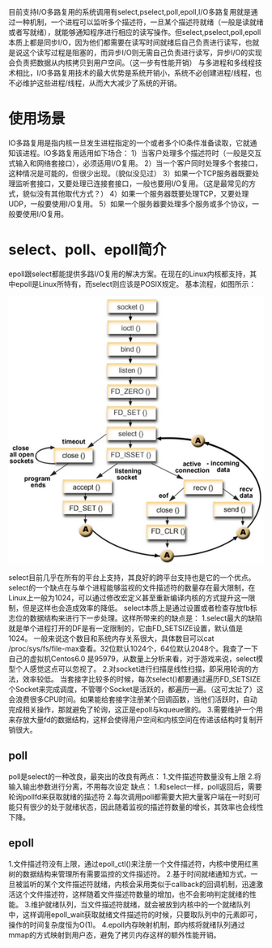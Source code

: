 目前支持I/O多路复用的系统调用有select,pselect,poll,epoll,I/O多路复用就是通过一种机制，一个进程可以监听多个描述符，一旦某个描述符就绪（一般是读就绪或者写就绪），就能够通知程序进行相应的读写操作。但select,pselect,poll,epoll本质上都是同步I/O，因为他们都需要在读写时间就绪后自己负责进行读写，也就是说这个读写过程是阻塞的，而异步I/O则无需自己负责进行读写，异步I/O的实现会负责把数据从内核拷贝到用户空间。（这一步有性能开销）
与多进程和多线程技术相比，I/O多路复用技术的最大优势是系统开销小，系统不必创建进程/线程，也不必维护这些进程/线程，从而大大减少了系统的开销。
# 使用场景
IO多路复用是指内核一旦发生进程指定的一个或者多个IO条件准备读取，它就通知该进程。IO多路复用适用如下场合：
1）当客户处理多个描述符时（一般是交互式输入和网络套接口），必须适用I/O复用。
2）当一个客户同时处理多个套接口，这种情况是可能的，但很少出现。（貌似没见过）
3）如果一个TCP服务器既要处理监听套接口，又要处理已连接套接口，一般也要用I/O复用。（这是最常见的方式，貌似没有其他取代方式？）
4）如果一个服务器既要处理TCP，又要处理UDP，一般要使用I/O复用。
5）如果一个服务器要处理多个服务或多个协议，一般要使用I/O复用。
# select、poll、epoll简介
epoll跟select都能提供多路I/O复用的解决方案。在现在的Linux内核都支持，其中epoll是Linux所特有，而select则应该是POSIX规定。
基本流程，如图所示：

![](netsocket1.png)

select目前几乎在所有的平台上支持，其良好的跨平台支持也是它的一个优点。select的一个缺点在与单个进程能够监视的文件描述符的数量存在最大限制，在Linux上一般为1024，可以通过修改宏定义甚至重新编译内核的方式提升这一限制，但是这样也会造成效率的降低。
select本质上是通过设置或者检查存放fb标志位的数据结构来进行下一步处理。这样所带来的的缺点是：
1.select最大的缺陷就是单个进程打开的DF是有一定限制的，它由FD_SETSIZE设置，默认值是1024。
一般来说这个数目和系统内存关系很大，具体数目可以cat /proc/sys/fs/file-max查看。32位默认1024个，64位默认2048个。我查了一下自己的虚拟机Centos6.0 是95979，从数量上分析来看，对于游戏来说，select模型个人感觉这点可以忽视了。
2.对socket进行扫描是线性扫描，即采用轮询的方法，效率较低。
当套接字比较多的时候，每次select()都要通过遍历FD_SETSIZE个Socket来完成调度，不管哪个Socket是活跃的，都遍历一遍。（这可太扯了）这会浪费很多CPU时间。如果能给套接字注册某个回调函数，当他们活跃时，自动完成相关操作，那就避免了轮询，这正是epoll与kqueue做的。
3.需要维护一个用来存放大量fd的数据结构，这样会使得用户空间和内核空间在传递该结构时复制开销很大。
## poll

poll是select的一种改良，最突出的改良有两点：
1.文件描述符数量没有上限
2.将输入输出参数进行分离，不用每次设定
缺点：
1.和select一样，poll返回后，需要轮询pollfd来获取就绪的描述符
2.每次调用poll都需要大把大量客户端在一时刻可能只有很少的处于就绪状态，因此随着监视的描述符数量的增长，其效率也会线性下降。
## epoll
1.文件描述符没有上限，通过epoll_ctl()来注册一个文件描述符，内核中使用红黑树的数据结构来管理所有需要监控的文件描述符。
2.基于时间就绪通知方式，一旦被监听的某个文件描述符就绪，内核会采用类似于callback的回调机制，迅速激活这个文件描述符，这样随着文件描述符数量的增加，也不会影响判定就绪的性能。
3.维护就绪队列，当文件描述符就绪，就会被放到内核中的一个就绪队列中，这样调用epoll_wait获取就绪文件描述符的时候，只要取队列中的元素即可，操作的时间复杂度恒为O(1)。
4.epoll内存映射机制，即内核将就绪队列通过mmap的方式映射到用户态，避免了拷贝内存这样的额外性能开销。